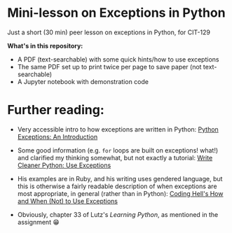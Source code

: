 # Mini-lesson on Exceptions in Python
Just a short (30 min) peer lesson on exceptions in Python, for CIT-129

**What's in this repository:**
* A PDF (text-searchable) with some quick hints/how to use exceptions
* The same PDF set up to print twice per page to save paper (not text-searchable)
* A Jupyter notebook with demonstration code

# Further reading:
* Very accessible intro to how exceptions are written in Python: [Python Exceptions: An Introduction](https://realpython.com/python-exceptions/)

* Some good information (e.g. `for` loops are built on exceptions! what!) and clarified my thinking somewhat, but not exactly a tutorial: [Write Cleaner Python: Use Exceptions](https://jeffknupp.com/blog/2013/02/06/write-cleaner-python-use-exceptions/)

* His examples are in Ruby, and his writing uses gendered language, but this is otherwise a fairly readable description of when exceptions are most appropriate, in general (rather than in Python):
[Coding Hell's How and When (Not) to Use Exceptions](http://www.codinghell.ch/blog/2013/03/31/how-and-when-not-to-use-exceptions/)

* Obviously, chapter 33 of Lutz's _Learning Python_, as mentioned in the assignment 😁